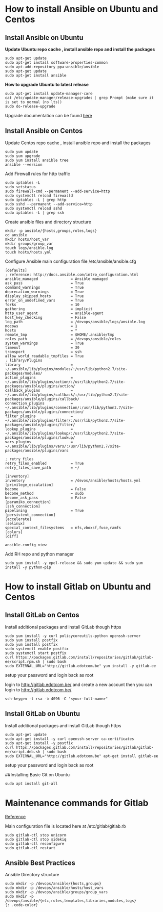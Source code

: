 # How to install Ansible on Ubuntu and Centos

## Install Ansible on Ubuntu

**Update Ubuntu repo cache , install ansible repo and install the packages**

```
sudo apt-get update
sudo apt-get install software-properties-common
sudo apt-add-repository ppa:ansible/ansible
sudo apt-get update
sudo apt-get install ansible
```

**How to upgrade Ubuntu to latest release**

```
sudo apt-get install update-manager-core
cat /etc/update-manager/release-upgrades | grep Prompt (make sure it is set to normal (no lts))
sudo do-release-upgrade
```
Upgrade documentation can be found [here](https://websiteforstudents.com/how-to-upgrade-from-ubuntu-17-10-artful-aardvark-to-ubuntu-18-04-lts-beta/)

## Install Ansible on Centos 

Update Centos repo cache , install ansible repo and install the packages
```
sudo yum update
sudo yum upgrade
sudo yum install ansible tree
ansible --version
```
Add Firewall rules for http traffic
```
sudo iptables -L
sudo setstatus
sudo firewall-cmd --permanent --add-service=http
sudo systemctl reload firewalld
sudo iptables -L | grep http
sudo sshd --permanent --add-service=http
sudo systemctl reload sshd
sudo iptables -L | grep ssh
```
Create ansible files and directory structure
```
mkdir -p ansible/{hosts,groups,roles,logs}
cd ansible
mkdir hosts/host_var
mkdir groups/group_var
touch logs/ansible.log
touch hosts/hosts.yml
```
Configure Ansible main configuration file /etc/ansible/ansible.cfg
```
[defaults]
; reference: http://docs.ansible.com/intro_configuration.html
ansible_managed               = Ansible managed
ask_pass                      = True
command_warnings              = True
deprecation_warnings          = True
display_skipped_hosts         = True
error_on_undefined_vars       = True
forks                         = 10
gathering                     = implicit
http_user_agent               = ansible-agent
host_key_checking             = False
log_path                      = /devops/ansible/logs/ansible.log
nocows                        = 1
hosts                         = *
remote_tmp                    = $HOME/.ansible/tmp
roles_path                    = /devops/ansible/roles
system_warnings               = True
timeout                       = 30
transport                     = ssh
allow_world_readable_tmpfiles = True
; library/Plugins
library                       = ~/.ansible/lib/plugins/modules/:/usr/lib/python2.7/site-packages/modules/
action_plugins                = ~/.ansible/lib/plugins/action/:/usr/lib/python2.7/site-packages/ansible/plugins/action/
callback_plugins              = ~/.ansible/lib/plugins/callback/:/usr/lib/python2.7/site-packages/ansible/plugins/callback/
connection_plugins            = ~/.ansible/lib/plugins/connection/:/usr/lib/python2.7/site-packages/ansible/plugins/connection/
filter_plugins                = ~/.ansible/lib/plugins/filter/:/usr/lib/python2.7/site-packages/ansible/plugins/filter/
lookup_plugins                = ~/.ansible/lib/plugins/lookup/:/usr/lib/python2.7/site-packages/ansible/plugins/lookup/
vars_plugins                  = ~/.ansible/lib/plugins/vars/:/usr/lib/python2.7/site-packages/ansible/plugins/vars

; retry files
retry_files_enabled           = True
retry_files_save_path         = ~/

[inventory]
inventory                     = /devos/ansible/hosts/hosts.yml
[privilege_escalation]
become                        = False
become_method                 = sudo
become_ask_pass               = False
[paramiko_connection]
[ssh_connection]
pipelining                    = True
[persistent_connection]
[accelerate]
[selinux]
special_context_filesystems   = nfs,vboxsf,fuse,ramfs
[colors]
[diff]
```

`ansible-config view`

Add RH repo and python manager
```
sudo yum install -y epel-release && sudo yum update && sudo yum install -y python-pip
```
# How to install Gitlab on Ubuntu and Centos

## Install GitLab on Centos

Install additional packages and install GitLab though https
```
sudo yum install -y curl policycoreutils-python openssh-server
sudo yum install postfix
sudo yum install postfix
sudo systemctl enable postfix
sudo systemctl start postfix
curl https://packages.gitlab.com/install/repositories/gitlab/gitlab-ee/script.rpm.sh | sudo bash
sudo EXTERNAL_URL="http://gitlab.edotcom.be" yum install -y gitlab-ee
```
setup your password and login back as root

login to http://gitlab.edotcom.be/ and create a new account
then you can login to http://gitlab.edotcom.be/
```
ssh-keygen -t rsa -b 4096 -C "<your-full-name>"
```
## Install GitLab on Ubuntu

Install additional packages and install GitLab though https
```
sudo apt-get update
sudo apt-get install -y curl openssh-server ca-certificates
sudo apt-get install -y postfix
curl https://packages.gitlab.com/install/repositories/gitlab/gitlab-ee/script.deb.sh | sudo bash
sudo EXTERNAL_URL="http://gitlab.edotcom.be" apt-get install gitlab-ee
```
setup your password and login back as root

##Installing Basic Git on Ubuntu
```
sudo apt install git-all
```
# Maintenance commands for Gitlab

[Reference](https://docs.gitlab.com/omnibus/settings/configuration.html#configuring-the-external-url-for-gitlab)

Main configuration file is located here at /etc/gitlab/gitlab.rb
```
sudo gitlab-ctl stop unicorn
sudo gitlab-ctl stop sidekiq
sudo gitlab-ctl reconfigure
sudo gitlab-ctl restart
```
## Ansible Best Practices

Ansible Directory structure
```
sudo mkdir -p /devops/ansible/{hosts,groups}
sudo mkdir -p /devops/ansible/hosts/host_vars
sudo mkdir -p /devops/ansible/groups/group_vars
sudo mkdir -p /devops/ansible/{etc,roles,templates,libraries,modules,logs}
{: .code-color}
```
<style>
.code-color {
  color: grey !important;
}
</style>